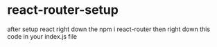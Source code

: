 # react-router-setup
after setup react right down the
npm i react-router
then right down this code in your index.js file
